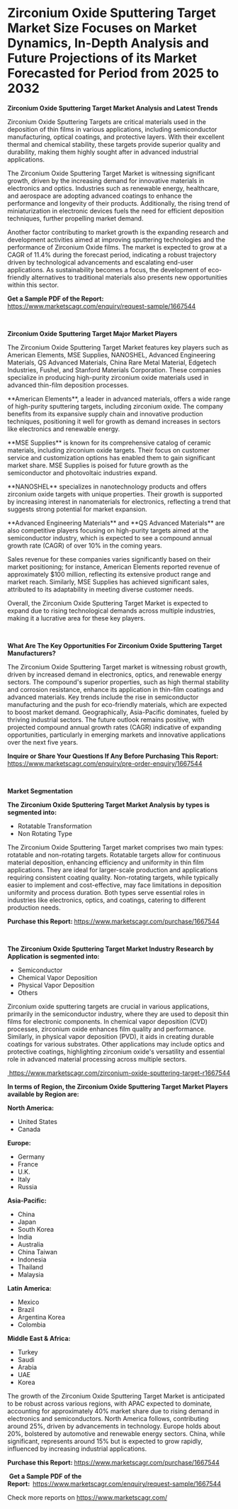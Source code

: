 <p><h1>Zirconium Oxide Sputtering Target Market Size Focuses on Market Dynamics, In-Depth Analysis and Future Projections of its Market Forecasted for Period from 2025 to 2032</h1></p><p><strong>Zirconium Oxide Sputtering Target Market Analysis and Latest Trends</strong></p>
<p><p>Zirconium Oxide Sputtering Targets are critical materials used in the deposition of thin films in various applications, including semiconductor manufacturing, optical coatings, and protective layers. With their excellent thermal and chemical stability, these targets provide superior quality and durability, making them highly sought after in advanced industrial applications.</p><p>The Zirconium Oxide Sputtering Target Market is witnessing significant growth, driven by the increasing demand for innovative materials in electronics and optics. Industries such as renewable energy, healthcare, and aerospace are adopting advanced coatings to enhance the performance and longevity of their products. Additionally, the rising trend of miniaturization in electronic devices fuels the need for efficient deposition techniques, further propelling market demand.</p><p>Another factor contributing to market growth is the expanding research and development activities aimed at improving sputtering technologies and the performance of Zirconium Oxide films. The market is expected to grow at a CAGR of 11.4% during the forecast period, indicating a robust trajectory driven by technological advancements and escalating end-user applications. As sustainability becomes a focus, the development of eco-friendly alternatives to traditional materials also presents new opportunities within this sector.</p></p>
<p><strong>Get a Sample PDF of the Report:&nbsp;</strong> <a href="https://www.marketscagr.com/enquiry/request-sample/1667544?utm_campaign=3018&utm_medium=2&utm_source=Github&utm_content=ia&utm_term=08032025&utm_id=zirconium-oxide-sputtering-target">https://www.marketscagr.com/enquiry/request-sample/1667544</a></p>
<p>&nbsp;</p>
<p><strong>Zirconium Oxide Sputtering Target Major Market Players</strong></p>
<p><p>The Zirconium Oxide Sputtering Target Market features key players such as American Elements, MSE Supplies, NANOSHEL, Advanced Engineering Materials, QS Advanced Materials, China Rare Metal Material, Edgetech Industries, Fushel, and Stanford Materials Corporation. These companies specialize in producing high-purity zirconium oxide materials used in advanced thin-film deposition processes.</p><p>**American Elements**, a leader in advanced materials, offers a wide range of high-purity sputtering targets, including zirconium oxide. The company benefits from its expansive supply chain and innovative production techniques, positioning it well for growth as demand increases in sectors like electronics and renewable energy.</p><p>**MSE Supplies** is known for its comprehensive catalog of ceramic materials, including zirconium oxide targets. Their focus on customer service and customization options has enabled them to gain significant market share. MSE Supplies is poised for future growth as the semiconductor and photovoltaic industries expand.</p><p>**NANOSHEL** specializes in nanotechnology products and offers zirconium oxide targets with unique properties. Their growth is supported by increasing interest in nanomaterials for electronics, reflecting a trend that suggests strong potential for market expansion.</p><p>**Advanced Engineering Materials** and **QS Advanced Materials** are also competitive players focusing on high-purity targets aimed at the semiconductor industry, which is expected to see a compound annual growth rate (CAGR) of over 10% in the coming years.</p><p>Sales revenue for these companies varies significantly based on their market positioning; for instance, American Elements reported revenue of approximately $100 million, reflecting its extensive product range and market reach. Similarly, MSE Supplies has achieved significant sales, attributed to its adaptability in meeting diverse customer needs.</p><p>Overall, the Zirconium Oxide Sputtering Target Market is expected to expand due to rising technological demands across multiple industries, making it a lucrative area for these key players.</p></p>
<p>&nbsp;</p>
<p><strong>What Are The Key Opportunities For Zirconium Oxide Sputtering Target Manufacturers?</strong></p>
<p><p>The Zirconium Oxide Sputtering Target market is witnessing robust growth, driven by increased demand in electronics, optics, and renewable energy sectors. The compound's superior properties, such as high thermal stability and corrosion resistance, enhance its application in thin-film coatings and advanced materials. Key trends include the rise in semiconductor manufacturing and the push for eco-friendly materials, which are expected to boost market demand. Geographically, Asia-Pacific dominates, fueled by thriving industrial sectors. The future outlook remains positive, with projected compound annual growth rates (CAGR) indicative of expanding opportunities, particularly in emerging markets and innovative applications over the next five years.</p></p>
<p><strong>Inquire or Share Your Questions If Any Before Purchasing This Report:</strong> <a href="https://www.marketscagr.com/enquiry/pre-order-enquiry/1667544?utm_campaign=3018&utm_medium=2&utm_source=Github&utm_content=ia&utm_term=08032025&utm_id=zirconium-oxide-sputtering-target">https://www.marketscagr.com/enquiry/pre-order-enquiry/1667544</a></p>
<p>&nbsp;</p>
<p><strong>Market Segmentation</strong></p>
<p><strong>The Zirconium Oxide Sputtering Target Market Analysis by types is segmented into:</strong></p>
<p><ul><li>Rotatable Transformation</li><li>Non Rotating Type</li></ul></p>
<p><p>The Zirconium Oxide Sputtering Target market comprises two main types: rotatable and non-rotating targets. Rotatable targets allow for continuous material deposition, enhancing efficiency and uniformity in thin film applications. They are ideal for larger-scale production and applications requiring consistent coating quality. Non-rotating targets, while typically easier to implement and cost-effective, may face limitations in deposition uniformity and process duration. Both types serve essential roles in industries like electronics, optics, and coatings, catering to different production needs.</p></p>
<p><strong>Purchase this Report:&nbsp;</strong><a href="https://www.marketscagr.com/purchase/1667544?utm_campaign=3018&utm_medium=2&utm_source=Github&utm_content=ia&utm_term=08032025&utm_id=zirconium-oxide-sputtering-target">https://www.marketscagr.com/purchase/1667544</a></p>
<p>&nbsp;</p>
<p><strong>The Zirconium Oxide Sputtering Target Market Industry Research by Application is segmented into:</strong></p>
<p><ul><li>Semiconductor</li><li>Chemical Vapor Deposition</li><li>Physical Vapor Deposition</li><li>Others</li></ul></p>
<p><p>Zirconium oxide sputtering targets are crucial in various applications, primarily in the semiconductor industry, where they are used to deposit thin films for electronic components. In chemical vapor deposition (CVD) processes, zirconium oxide enhances film quality and performance. Similarly, in physical vapor deposition (PVD), it aids in creating durable coatings for various substrates. Other applications may include optics and protective coatings, highlighting zirconium oxide's versatility and essential role in advanced material processing across multiple sectors.</p></p>
<p><a href="https://www.marketscagr.com/zirconium-oxide-sputtering-target-r1667544?utm_campaign=3018&utm_medium=2&utm_source=Github&utm_content=ia&utm_term=08032025&utm_id=zirconium-oxide-sputtering-target">&nbsp;https://www.marketscagr.com/zirconium-oxide-sputtering-target-r1667544</a></p>
<p><strong>In terms of Region, the Zirconium Oxide Sputtering Target Market Players available by Region are:</strong></p>
<p>
    <p> <strong> North America: </strong>
        <ul>
            <li>United States</li>
            <li>Canada</li>
        </ul>
        </p> 
    <p> <strong> Europe: </strong>
        <ul>
            <li>Germany</li>
            <li>France</li>
            <li>U.K.</li>
            <li>Italy</li>
            <li>Russia</li>
        </ul>
        </p> 
    <p> <strong> Asia-Pacific: </strong>
        <ul>
            <li>China</li>
            <li>Japan</li>
            <li>South Korea</li>
            <li>India</li>
            <li>Australia</li>
            <li>China Taiwan</li>
            <li>Indonesia</li>
            <li>Thailand</li>
            <li>Malaysia</li>
        </ul>
        </p> 
    <p> <strong> Latin America: </strong>
        <ul>
            <li>Mexico</li>
            <li>Brazil</li>
            <li>Argentina Korea</li>
            <li>Colombia</li>
        </ul>
        </p> 
    <p> <strong> Middle East & Africa: </strong>
        <ul>
            <li>Turkey</li>
            <li>Saudi</li>
            <li>Arabia</li>
            <li>UAE</li>
            <li>Korea</li>
        </ul>
    </p>
    </p>
<p><p>The growth of the Zirconium Oxide Sputtering Target Market is anticipated to be robust across various regions, with APAC expected to dominate, accounting for approximately 40% market share due to rising demand in electronics and semiconductors. North America follows, contributing around 25%, driven by advancements in technology. Europe holds about 20%, bolstered by automotive and renewable energy sectors. China, while significant, represents around 15% but is expected to grow rapidly, influenced by increasing industrial applications.</p></p>
<p><strong>Purchase this Report: </strong><a href="https://www.marketscagr.com/purchase/1667544?utm_campaign=3018&utm_medium=2&utm_source=Github&utm_content=ia&utm_term=08032025&utm_id=zirconium-oxide-sputtering-target">https://www.marketscagr.com/purchase/1667544</a></p>
<p>&nbsp;<strong>Get a Sample PDF of the Report:&nbsp;&nbsp;</strong><a href="https://www.marketscagr.com/enquiry/request-sample/1667544?utm_campaign=3018&utm_medium=2&utm_source=Github&utm_content=ia&utm_term=08032025&utm_id=zirconium-oxide-sputtering-target">https://www.marketscagr.com/enquiry/request-sample/1667544</a></p>
<p><strong></strong></p>
<p>Check more reports on <a href="https://www.marketscagr.com/?utm_campaign=3018&utm_medium=2&utm_source=Github&utm_content=ia&utm_term=08032025&utm_id=zirconium-oxide-sputtering-target">https://www.marketscagr.com/</a></p>
